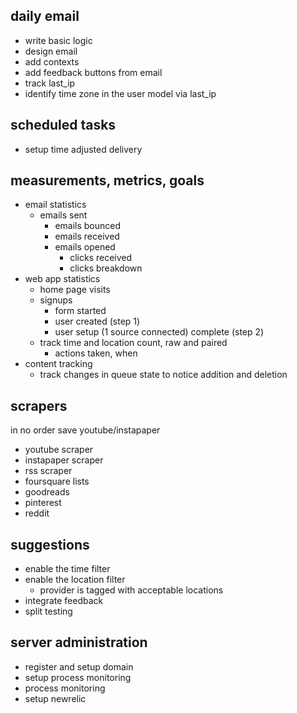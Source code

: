## daily email ##
* write basic logic
* design email
* add contexts
* add feedback buttons from email
* track last_ip
* identify time zone in the user model via last_ip

## scheduled tasks ##
* setup time adjusted delivery

## measurements, metrics, goals ##
* email statistics
  * emails sent
    * emails bounced
    * emails received
    * emails opened
      * clicks received
      * clicks breakdown
* web app statistics
  * home page visits
  * signups
    * form started
    * user created (step 1)
    * user setup (1 source connected) complete (step 2)
  * track time and location count, raw and paired
    * actions taken, when
* content tracking
  * track changes in queue state to notice addition and deletion

## scrapers ##

in no order save youtube/instapaper

* youtube scraper
* instapaper scraper
* rss scraper
* foursquare lists
* goodreads
* pinterest
* reddit

## suggestions ##
* enable the time filter
* enable the location filter
  * provider is tagged with acceptable locations
* integrate feedback
* split testing

## server administration ##
* register and setup domain
* setup process monitoring
* process monitoring
* setup newrelic
